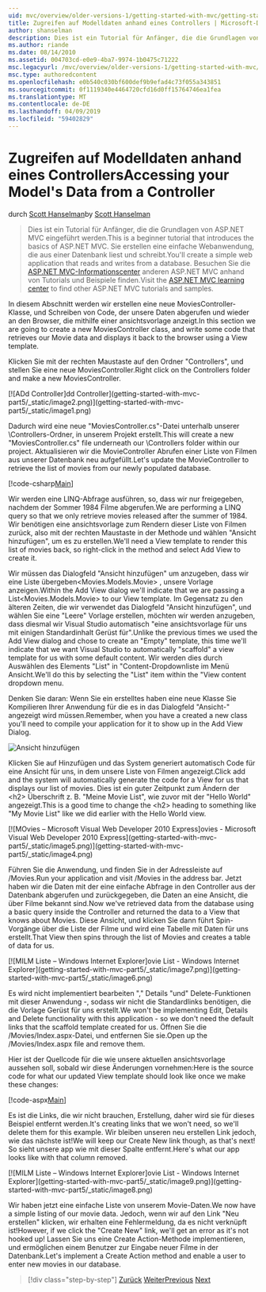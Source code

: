 ```yaml
---
uid: mvc/overview/older-versions-1/getting-started-with-mvc/getting-started-with-mvc-part5
title: Zugreifen auf Modelldaten anhand eines Controllers | Microsoft-Dokumentation
author: shanselman
description: Dies ist ein Tutorial für Anfänger, die die Grundlagen von ASP.NET MVC eingeführt werden. Erstellen Sie eine einfache Webanwendung, die aus einer Datenbank liest und schreibt.
ms.author: riande
ms.date: 08/14/2010
ms.assetid: 004703cd-e0e9-4ba7-9974-1b0475c71222
msc.legacyurl: /mvc/overview/older-versions-1/getting-started-with-mvc/getting-started-with-mvc-part5
msc.type: authoredcontent
ms.openlocfilehash: e0b540c030bf600def9b9efad4c73f055a343851
ms.sourcegitcommit: 0f1119340e4464720cfd16d0ff15764746ea1fea
ms.translationtype: MT
ms.contentlocale: de-DE
ms.lasthandoff: 04/09/2019
ms.locfileid: "59402829"
---
```

# <a name="accessing-your-models-data-from-a-controller"></a><span data-ttu-id="22b00-104">Zugreifen auf Modelldaten anhand eines Controllers</span><span class="sxs-lookup"><span data-stu-id="22b00-104">Accessing your Model's Data from a Controller</span></span>

<span data-ttu-id="22b00-105">durch [Scott Hanselman](https://github.com/shanselman)</span><span class="sxs-lookup"><span data-stu-id="22b00-105">by [Scott Hanselman](https://github.com/shanselman)</span></span>

> <span data-ttu-id="22b00-106">Dies ist ein Tutorial für Anfänger, die die Grundlagen von ASP.NET MVC eingeführt werden.</span><span class="sxs-lookup"><span data-stu-id="22b00-106">This is a beginner tutorial that introduces the basics of ASP.NET MVC.</span></span> <span data-ttu-id="22b00-107">Sie erstellen eine einfache Webanwendung, die aus einer Datenbank liest und schreibt.</span><span class="sxs-lookup"><span data-stu-id="22b00-107">You'll create a simple web application that reads and writes from a database.</span></span> <span data-ttu-id="22b00-108">Besuchen Sie die [ASP.NET MVC-Informationscenter](../../../index.md) anderen ASP.NET MVC anhand von Tutorials und Beispiele finden.</span><span class="sxs-lookup"><span data-stu-id="22b00-108">Visit the [ASP.NET MVC learning center](../../../index.md) to find other ASP.NET MVC tutorials and samples.</span></span>


<span data-ttu-id="22b00-109">In diesem Abschnitt werden wir erstellen eine neue MoviesController-Klasse, und Schreiben von Code, der unsere Daten abgerufen und wieder an den Browser, die mithilfe einer ansichtsvorlage anzeigt.</span><span class="sxs-lookup"><span data-stu-id="22b00-109">In this section we are going to create a new MoviesController class, and write some code that retrieves our Movie data and displays it back to the browser using a View template.</span></span>

<span data-ttu-id="22b00-110">Klicken Sie mit der rechten Maustaste auf den Ordner "Controllers", und stellen Sie eine neue MoviesController.</span><span class="sxs-lookup"><span data-stu-id="22b00-110">Right click on the Controllers folder and make a new MoviesController.</span></span>

[![A<span data-ttu-id="22b00-111">Dd Controller]</span><span class="sxs-lookup"><span data-stu-id="22b00-111">dd Controller]</span></span>(getting-started-with-mvc-part5/_static/image2.png)](getting-started-with-mvc-part5/_static/image1.png)

<span data-ttu-id="22b00-112">Dadurch wird eine neue "MoviesController.cs"-Datei unterhalb unserer \Controllers-Ordner, in unserem Projekt erstellt.</span><span class="sxs-lookup"><span data-stu-id="22b00-112">This will create a new "MoviesController.cs" file underneath our \Controllers folder within our project.</span></span> <span data-ttu-id="22b00-113">Aktualisieren wir die MovieController Abrufen einer Liste von Filmen aus unserer Datenbank neu aufgefüllt.</span><span class="sxs-lookup"><span data-stu-id="22b00-113">Let's update the MovieController to retrieve the list of movies from our newly populated database.</span></span>

[!code-csharp[Main](getting-started-with-mvc-part5/samples/sample1.cs)]

<span data-ttu-id="22b00-114">Wir werden eine LINQ-Abfrage ausführen, so, dass wir nur freigegeben, nachdem der Sommer 1984 Filme abgerufen.</span><span class="sxs-lookup"><span data-stu-id="22b00-114">We are performing a LINQ query so that we only retrieve movies released after the summer of 1984.</span></span> <span data-ttu-id="22b00-115">Wir benötigen eine ansichtsvorlage zum Rendern dieser Liste von Filmen zurück, also mit der rechten Maustaste in der Methode und wählen "Ansicht hinzufügen", um es zu erstellen.</span><span class="sxs-lookup"><span data-stu-id="22b00-115">We'll need a View template to render this list of movies back, so right-click in the method and select Add View to create it.</span></span>

<span data-ttu-id="22b00-116">Wir müssen das Dialogfeld "Ansicht hinzufügen" um anzugeben, dass wir eine Liste übergeben&lt;Movies.Models.Movie&gt; , unsere Vorlage anzeigen.</span><span class="sxs-lookup"><span data-stu-id="22b00-116">Within the Add View dialog we'll indicate that we are passing a List&lt;Movies.Models.Movie&gt; to our View template.</span></span> <span data-ttu-id="22b00-117">Im Gegensatz zu den älteren Zeiten, die wir verwendet das Dialogfeld "Ansicht hinzufügen", und wählen Sie eine "Leere" Vorlage erstellen, möchten wir werden anzugeben, dass diesmal wir Visual Studio automatisch "eine ansichtsvorlage für uns mit einigen Standardinhalt Gerüst für".</span><span class="sxs-lookup"><span data-stu-id="22b00-117">Unlike the previous times we used the Add View dialog and chose to create an "Empty" template, this time we'll indicate that we want Visual Studio to automatically "scaffold" a view template for us with some default content.</span></span> <span data-ttu-id="22b00-118">Wir werden dies durch Auswählen des Elements "List" in "Content-Dropdownliste im Menü Ansicht.</span><span class="sxs-lookup"><span data-stu-id="22b00-118">We'll do this by selecting the "List" item within the "View content dropdown menu.</span></span>

<span data-ttu-id="22b00-119">Denken Sie daran: Wenn Sie ein erstelltes haben eine neue Klasse Sie Kompilieren Ihrer Anwendung für die es in das Dialogfeld "Ansicht-" angezeigt wird müssen.</span><span class="sxs-lookup"><span data-stu-id="22b00-119">Remember, when you have a created a new class you'll need to compile your application for it to show up in the Add View Dialog.</span></span>

![Ansicht hinzufügen](getting-started-with-mvc-part5/_static/image3.png)

<span data-ttu-id="22b00-121">Klicken Sie auf Hinzufügen und das System generiert automatisch Code für eine Ansicht für uns, in dem unsere Liste von Filmen angezeigt.</span><span class="sxs-lookup"><span data-stu-id="22b00-121">Click add and the system will automatically generate the code for a View for us that displays our list of movies.</span></span> <span data-ttu-id="22b00-122">Dies ist ein guter Zeitpunkt zum Ändern der &lt;h2&gt; Überschrift z. B. "Meine Movie List", wie zuvor mit der "Hello World" angezeigt.</span><span class="sxs-lookup"><span data-stu-id="22b00-122">This is a good time to change the &lt;h2&gt; heading to something like "My Movie List" like we did earlier with the Hello World view.</span></span>

[![M<span data-ttu-id="22b00-123">Ovies – Microsoft Visual Web Developer 2010 Express]</span><span class="sxs-lookup"><span data-stu-id="22b00-123">ovies - Microsoft Visual Web Developer 2010 Express]</span></span>(getting-started-with-mvc-part5/_static/image5.png)](getting-started-with-mvc-part5/_static/image4.png)

<span data-ttu-id="22b00-124">Führen Sie die Anwendung, und finden Sie in der Adressleiste auf /Movies.</span><span class="sxs-lookup"><span data-stu-id="22b00-124">Run your application and visit /Movies in the address bar.</span></span> <span data-ttu-id="22b00-125">Jetzt haben wir die Daten mit der eine einfache Abfrage in den Controller aus der Datenbank abgerufen und zurückgegeben, die Daten an eine Ansicht, die über Filme bekannt sind.</span><span class="sxs-lookup"><span data-stu-id="22b00-125">Now we've retrieved data from the database using a basic query inside the Controller and returned the data to a View that knows about Movies.</span></span> <span data-ttu-id="22b00-126">Diese Ansicht, und klicken Sie dann führt Spin-Vorgänge über die Liste der Filme und wird eine Tabelle mit Daten für uns erstellt.</span><span class="sxs-lookup"><span data-stu-id="22b00-126">That View then spins through the list of Movies and creates a table of data for us.</span></span>

[![M<span data-ttu-id="22b00-127">ILM Liste – Windows Internet Explorer]</span><span class="sxs-lookup"><span data-stu-id="22b00-127">ovie List - Windows Internet Explorer]</span></span>(getting-started-with-mvc-part5/_static/image7.png)](getting-started-with-mvc-part5/_static/image6.png)

<span data-ttu-id="22b00-128">Es wird nicht implementiert bearbeiten "," Details "und" Delete-Funktionen mit dieser Anwendung -, sodass wir nicht die Standardlinks benötigen, die die Vorlage Gerüst für uns erstellt.</span><span class="sxs-lookup"><span data-stu-id="22b00-128">We won't be implementing Edit, Details and Delete functionality with this application - so we don't need the default links that the scaffold template created for us.</span></span> <span data-ttu-id="22b00-129">Öffnen Sie die /Movies/Index.aspx-Datei, und entfernen Sie sie.</span><span class="sxs-lookup"><span data-stu-id="22b00-129">Open up the /Movies/Index.aspx file and remove them.</span></span>

<span data-ttu-id="22b00-130">Hier ist der Quellcode für die wie unsere aktuellen ansichtsvorlage aussehen soll, sobald wir diese Änderungen vornehmen:</span><span class="sxs-lookup"><span data-stu-id="22b00-130">Here is the source code for what our updated View template should look like once we make these changes:</span></span>

[!code-aspx[Main](getting-started-with-mvc-part5/samples/sample2.aspx)]

<span data-ttu-id="22b00-131">Es ist die Links, die wir nicht brauchen, Erstellung, daher wird sie für dieses Beispiel entfernt werden.</span><span class="sxs-lookup"><span data-stu-id="22b00-131">It's creating links that we won't need, so we'll delete them for this example.</span></span> <span data-ttu-id="22b00-132">Wir bleiben unseren neu erstellen Link jedoch, wie das nächste ist!</span><span class="sxs-lookup"><span data-stu-id="22b00-132">We will keep our Create New link though, as that's next!</span></span> <span data-ttu-id="22b00-133">So sieht unsere app wie mit dieser Spalte entfernt.</span><span class="sxs-lookup"><span data-stu-id="22b00-133">Here's what our app looks like with that column removed.</span></span>

[![M<span data-ttu-id="22b00-134">ILM Liste – Windows Internet Explorer]</span><span class="sxs-lookup"><span data-stu-id="22b00-134">ovie List - Windows Internet Explorer]</span></span>(getting-started-with-mvc-part5/_static/image9.png)](getting-started-with-mvc-part5/_static/image8.png)

<span data-ttu-id="22b00-135">Wir haben jetzt eine einfache Liste von unserem Movie-Daten.</span><span class="sxs-lookup"><span data-stu-id="22b00-135">We now have a simple listing of our movie data.</span></span> <span data-ttu-id="22b00-136">Jedoch, wenn wir auf den Link "Neu erstellen" klicken, wir erhalten eine Fehlermeldung, da es nicht verknüpft ist!</span><span class="sxs-lookup"><span data-stu-id="22b00-136">However, if we click the "Create New" link, we'll get an error as it's not hooked up!</span></span> <span data-ttu-id="22b00-137">Lassen Sie uns eine Create Action-Methode implementieren, und ermöglichen einem Benutzer zur Eingabe neuer Filme in der Datenbank.</span><span class="sxs-lookup"><span data-stu-id="22b00-137">Let's implement a Create Action method and enable a user to enter new movies in our database.</span></span>

> [!div class="step-by-step"]
> <span data-ttu-id="22b00-138">[Zurück](getting-started-with-mvc-part4.md)
> [Weiter](getting-started-with-mvc-part6.md)</span><span class="sxs-lookup"><span data-stu-id="22b00-138">[Previous](getting-started-with-mvc-part4.md)
[Next](getting-started-with-mvc-part6.md)</span></span>
